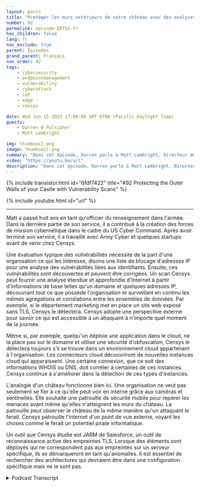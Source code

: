 ```yaml
---
layout: posts
title: "Protéger les murs extérieurs de votre château avec des analyses de vulnérabilité."
number: 92
permalink: episode-EDT92-fr
has_children: false
lang: fr
nav_exclude: true
parent: Épisodes
grand_parent: Français
nav_order: 92
tags:
    - cybersecurity
    - endpointmanagement
    - vulnerability
    - cyberattack
    - iot
    - edge
    - censys

date: Wed Jun 15 2022 17:00:00 GMT-0700 (Pacific Daylight Time)
guests:
    - Darren W Pulsipher
    - Matt Lembright

img: thumbnail.png
image: thumbnail.png
summary: "Dans cet épisode, Darren parle à Matt Lembright, Directeur des Applications Fédérales chez Censys, de la manière dont Censys évalue la surface d'attaque des appareils connectés à Internet, permettant aux organisations d'éliminer les vulnérabilités."
video: "https://youtu.be/url"
description: "Dans cet épisode, Darren parle à Matt Lembright, Directeur des Applications Fédérales chez Censys, de la manière dont Censys évalue la surface d'attaque des appareils connectés à Internet, permettant aux organisations d'éliminer les vulnérabilités."
---
```


<div>
{% include transistor.html id="6fdf7422" title="#92 Protecting the Outer Walls of your Castle with Vulnerability Scans" %}

{% include youtube.html id="url" %}
</div>

---

Matt a passé huit ans en tant qu'officier du renseignement dans l'armée. Dans la dernière partie de son service, il a contribué à la création des forces de mission cybernétique dans le cadre du US Cyber Command. Après avoir terminé son service, il a travaillé avec Army Cyber et quelques startups avant de venir chez Censys.

Une évaluation typique des vulnérabilités nécessite de la part d'une organisation ce qui les intéresse, disons une liste de blocage d'adresses IP pour une analyse des vulnérabilités liées aux identifiants. Ensuite, ces vulnérabilités sont découvertes et peuvent être corrigées. Un scan Censys peut fournir une analyse étendue et approfondie d'Internet à partir d'informations de base telles qu'un domaine et quelques adresses IP, découvrant tout ce que possède l'organisation et surveillant en continu les mêmes agrégations et corrélations entre les ensembles de données. Par exemple, si le département marketing met en place un site web exposé sans TLS, Censys le détectera. Censys adopte une perspective externe pour savoir ce qui est accessible à un attaquant à n'importe quel moment de la journée.

Même si, par exemple, quelqu'un déploie une application dans le cloud, ne la place pas sur le domaine et utilise une sécurité d'obfuscation, Censys le détectera toujours s'il se trouve dans un environnement cloud appartenant à l'organisation. Les connecteurs cloud découvriront de nouvelles instances cloud qui apparaissent. Une certaine connexion, que ce soit des informations WHOIS ou DNS, doit corréler à certaines de ces instances. Censys continue à s'améliorer dans la détection de ces types d'instances.

L'analogie d'un château fonctionne bien ici. Une organisation ne veut pas seulement se fier à ce qu'elle peut voir en interne grâce aux caméras et sentinelles. Elle souhaite une patrouille de sécurité mobile pour repérer les menaces avant même qu'elles n'atteignent les murs du château. La patrouille peut observer le château de la même manière qu'un attaquant le ferait. Censys patrouille l'internet d'un point de vue externe, voyant les choses comme le ferait un potentiel pirate informatique.

Un outil que Censys étudie est JARM de Salesforce, un outil de reconnaissance active des empreintes TLS. Lorsque des éléments sont déployés qui ne correspondent pas aux empreintes sur un serveur spécifique, ils se démarqueront en tant qu'anomalies. Il est essentiel de rechercher des architectures qui devraient être dans une configuration spécifique mais ne le sont pas.



<details>
<summary> Podcast Transcript </summary>

<p></p>

</details>

